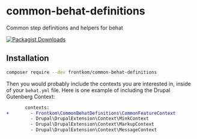 # common-behat-definitions
Common step definitions and helpers for behat

[![Packagist Downloads](https://img.shields.io/packagist/dt/frontkom/common-behat-definitions)](https://packagist.org/packages/frontkom/common-behat-definitions)


## Installation

```bash
composer require --dev frontkom/common-behat-definitions
```

Then you would probably include the contexts you are interested in, inside of your `behat.yml` file. Here is one example of including the Drupal Gutenberg Context:

```diff
       contexts:
+        - Frontkom\CommonBehatDefinitions\CommonFeatureContext
         - Drupal\DrupalExtension\Context\MinkContext
         - Drupal\DrupalExtension\Context\MarkupContext
         - Drupal\DrupalExtension\Context\MessageContext
```
